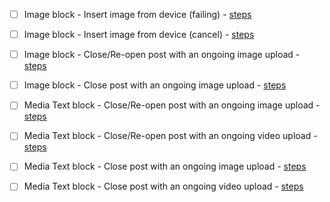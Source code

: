 
- [ ] Image block - Insert image from device (failing) - [steps](https://github.com/wordpress-mobile/test-cases/blob/master/test-cases/gutenberg/image.md#tc001)
- [ ] Image block - Insert image from device (cancel) - [steps](https://github.com/wordpress-mobile/test-cases/blob/master/test-cases/gutenberg/image.md#tc002)
- [ ] Image block - Close/Re-open post with an ongoing image upload - [steps](https://github.com/wordpress-mobile/test-cases/blob/master/test-cases/gutenberg/image.md#tc004)
- [ ] Image block - Close post with an ongoing image upload - [steps](https://github.com/wordpress-mobile/test-cases/blob/master/test-cases/gutenberg/image.md#tc005)

- [ ] Media Text block - Close/Re-open post with an ongoing image upload - [steps](https://github.com/wordpress-mobile/test-cases/blob/master/test-cases/gutenberg/media-text.md#tc003-i)
- [ ] Media Text block - Close/Re-open post with an ongoing video upload - [steps](https://github.com/wordpress-mobile/test-cases/blob/master/test-cases/gutenberg/media-text.md#tc003-v)
- [ ] Media Text block - Close post with an ongoing image upload - [steps](https://github.com/wordpress-mobile/test-cases/blob/master/test-cases/gutenberg/media-text.md#tc004-i)
- [ ] Media Text block - Close post with an ongoing video upload - [steps](https://github.com/wordpress-mobile/test-cases/blob/master/test-cases/gutenberg/media-text.md#tc004-v)
